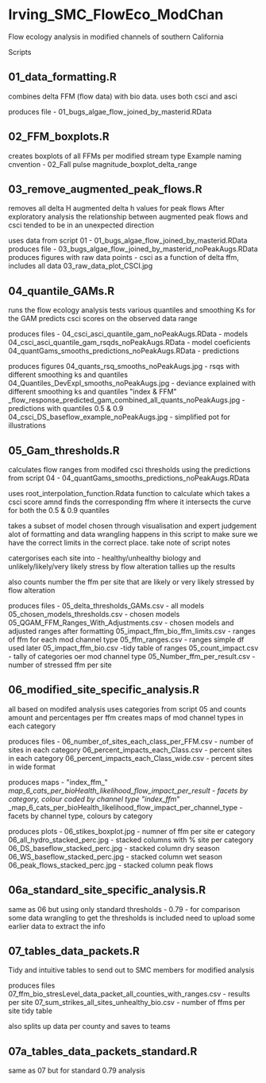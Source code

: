 # Irving_SMC_FlowEco_ModChan
Flow ecology analysis in modified channels of southern California

Scripts

## 01_data_formatting.R

combines delta FFM (flow data) with bio data. uses both csci and asci

produces file - 01_bugs_algae_flow_joined_by_masterid.RData

## 02_FFM_boxplots.R

creates boxplots of all FFMs per modified stream type
Example naming cnvention - 02_Fall pulse magnitude_boxplot_delta_range

## 03_remove_augmented_peak_flows.R

removes all delta H augmented delta h values for peak flows
After exploratory analysis the relationship between augmented peak flows and csci tended
to be in an unexpected direction

uses data from script 01 - 01_bugs_algae_flow_joined_by_masterid.RData
produces file - 03_bugs_algae_flow_joined_by_masterid_noPeakAugs.RData
produces figures with raw data points - csci as a function of delta ffm, includes all data
03_raw_data_plot_CSCI.jpg

## 04_quantile_GAMs.R

runs the flow ecology analysis
tests various quantiles and smoothing Ks for the GAM
predicts csci scores on the observed data range

produces files - 
04_csci_asci_quantile_gam_noPeakAugs.RData - models
04_csci_asci_quantile_gam_rsqds_noPeakAugs.RData - model coeficients
04_quantGams_smooths_predictions_noPeakAugs.RData - predictions

produces figures
04_quants_rsq_smooths_noPeakAugs.jpg - rsqs with different smoothing ks and quantiles
04_Quantiles_DevExpl_smooths_noPeakAugs.jpg - deviance explained with different smoothing ks and quantiles
"index & FFM" _flow_response_predicted_gam_combined_all_quants_noPeakAugs.jpg - predictions with quantiles 0.5 & 0.9
04_csci_DS_baseflow_example_noPeakAugs.jpg - simplified pot for illustrations

## 05_Gam_thresholds.R

calculates flow ranges from modifed csci thresholds using the predictions from script 04 - 04_quantGams_smooths_predictions_noPeakAugs.RData

uses root_interpolation_function.Rdata function to calculate which takes a csci score amnd finds the corresponding ffm where it intersects the curve for both the 0.5 & 0.9 quantiles

takes a subset of model chosen through visualisation and expert judgement
alot of formatting and data wrangling happens in this script to make sure we have the correct limits in the correct place. take note of script notes

catergorises each site into - healthy/unhealthy biology and unlikely/likely/very likely stress by flow alteration
tallies up the results

also counts number the ffm per site that are likely or very likely stressed by flow alteration

produces files - 
05_delta_thresholds_GAMs.csv - all models
05_chosen_models_thresholds.csv - chosen models
05_QGAM_FFM_Ranges_With_Adjustments.csv - chosen models and adjusted ranges after formatting
05_impact_ffm_bio_ffm_limits.csv - ranges of ffm for each mod channel type
05_ffm_ranges.csv - ranges simple df used later
05_impact_ffm_bio.csv -tidy table of ranges
05_count_impact.csv - tally of categories oer mod channel type
05_Number_ffm_per_result.csv - number of stressed ffm per site

## 06_modified_site_specific_analysis.R

all based on modifed analysis
uses categories from script 05 and counts amount and percentages per ffm
creates maps of mod channel types in each category

produces files - 
06_number_of_sites_each_class_per_FFM.csv - number of sites in each category
06_percent_impacts_each_Class.csv - percent sites in each category
06_percent_impacts_each_Class_wide.csv - percent sites in wide format

produces maps - 
"index_ffm_" _map_6_cats_per_bioHealth_likelihood_flow_impact_per_result - facets by category, colour coded by channel type
"index_ffm_" _map_6_cats_per_bioHealth_likelihood_flow_impact_per_channel_type - facets by channel type, colours by category

produces plots - 
06_stikes_boxplot.jpg - numner of ffm per site er category
06_all_hydro_stacked_perc.jpg - stacked columns with % site per category
06_DS_baseflow_stacked_perc.jpg - stacked column dry season
06_WS_baseflow_stacked_perc.jpg - stacked column wet season
06_peak_flows_stacked_perc.jpg - stacked column peak flows

## 06a_standard_site_specific_analysis.R

same as 06 but using only standard thresholds - 0.79 - for comparison
some data wrangling to get the thresholds is included
need to upload some earlier data to extract the info


## 07_tables_data_packets.R

Tidy and intuitive tables to send out to SMC members for modified analysis

produces files
07_ffm_bio_stresLevel_data_packet_all_counties_with_ranges.csv - results per site
07_sum_strikes_all_sites_unhealthy_bio.csv - number of ffms per site tidy table

also splits up data per county and saves to teams

## 07a_tables_data_packets_standard.R

same as 07 but for standard 0.79 analysis